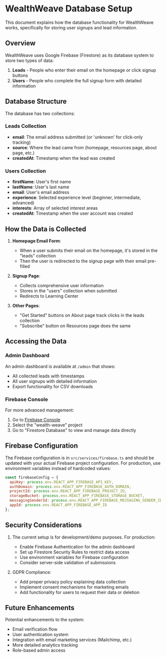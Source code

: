 # WealthWeave Database Setup

This document explains how the database functionality for WealthWeave works, specifically for storing user signups and lead information.

## Overview

WealthWeave uses Google Firebase (Firestore) as its database system to store two types of data:
1. **Leads** - People who enter their email on the homepage or click signup buttons
2. **Users** - People who complete the full signup form with detailed information

## Database Structure

The database has two collections:

### Leads Collection
- **email**: The email address submitted (or 'unknown' for click-only tracking)
- **source**: Where the lead came from (homepage, resources page, about page, etc.)
- **createdAt**: Timestamp when the lead was created

### Users Collection
- **firstName**: User's first name
- **lastName**: User's last name
- **email**: User's email address
- **experience**: Selected experience level (beginner, intermediate, advanced)
- **interests**: Array of selected interest areas
- **createdAt**: Timestamp when the user account was created

## How the Data is Collected

1. **Homepage Email Form**:
   - When a user submits their email on the homepage, it's stored in the "leads" collection
   - Then the user is redirected to the signup page with their email pre-filled

2. **Signup Page**:
   - Collects comprehensive user information
   - Stores in the "users" collection when submitted
   - Redirects to Learning Center

3. **Other Pages**:
   - "Get Started" buttons on About page track clicks in the leads collection
   - "Subscribe" button on Resources page does the same

## Accessing the Data

### Admin Dashboard

An admin dashboard is available at `/admin` that shows:
- All collected leads with timestamps
- All user signups with detailed information
- Export functionality for CSV downloads

### Firebase Console

For more advanced management:
1. Go to [Firebase Console](https://console.firebase.google.com/)
2. Select the "wealth-weave" project
3. Go to "Firestore Database" to view and manage data directly

## Firebase Configuration

The Firebase configuration is in `src/services/firebase.ts` and should be updated with your actual Firebase project configuration. For production, use environment variables instead of hardcoded values:

```js
const firebaseConfig = {
  apiKey: process.env.REACT_APP_FIREBASE_API_KEY,
  authDomain: process.env.REACT_APP_FIREBASE_AUTH_DOMAIN,
  projectId: process.env.REACT_APP_FIREBASE_PROJECT_ID,
  storageBucket: process.env.REACT_APP_FIREBASE_STORAGE_BUCKET,
  messagingSenderId: process.env.REACT_APP_FIREBASE_MESSAGING_SENDER_ID,
  appId: process.env.REACT_APP_FIREBASE_APP_ID
};
```

## Security Considerations

1. The current setup is for development/demo purposes. For production:
   - Enable Firebase Authentication for the admin dashboard
   - Set up Firestore Security Rules to restrict data access
   - Use environment variables for Firebase configuration
   - Consider server-side validation of submissions

2. GDPR Compliance:
   - Add proper privacy policy explaining data collection
   - Implement consent mechanisms for marketing emails
   - Add functionality for users to request their data or deletion

## Future Enhancements

Potential enhancements to the system:
- Email verification flow
- User authentication system
- Integration with email marketing services (Mailchimp, etc.)
- More detailed analytics tracking
- Role-based admin access 